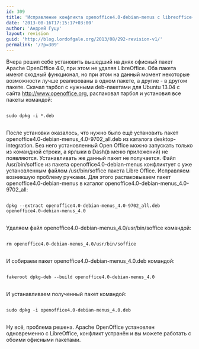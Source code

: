 ```yaml
---
id: 309
title: 'Исправление конфликта openoffice4.0-debian-menus с libreoffice-common'
date: '2013-08-16T17:15:17+03:00'
author: 'Андрей Гуцу'
layout: revision
guid: 'http://blog.lordofgale.org/2013/08/292-revision-v1/'
permalink: '/?p=309'
---
```


<p>Вчера решил себе установить вышедший на днях офисный пакет Apache OpenOffice 4.0, при этом не удаляя LibreOffice. Оба пакета имеют сходный функционал, но при этом на данный момент некоторые возможности лучше реализованы в одном пакете, а другие - в другом пакете. Скачал тарбол с нужными deb-пакетами для Ubuntu 13.04 с сайта <a href="http://www.openoffice.org" title="http://www.openoffice.org">http://www.openoffice.org</a>, распаковал тарбол и  установил все пакеты командой:  
<pre>
<code class='bash'>
sudo dpkg -i *.deb
</code>
</pre>
</p>
<p>
После установки оказалось, что нужно было ещё установить пакет openoffice4.0-debian-menus_4.0-9702_all.deb из каталога desktop-integration. Без него установленный Open Office можно запускать только из командной строки, а ярлыки в Dash(в меню приложений) не появляются. Устанавливать же данный пакет не получается. Файл /usr/bin/soffice из пакета openoffice4.0-debian-menus конфликтует с уже установленным файлом /usr/bin/soffice пакета Libre Office. Исправляем возникшую проблему ручками.<!--more--> Для этого распаковываем пакет openoffice4.0-debian-menus в каталог openoffice4.0-debian-menus_4.0-9702_all:
<pre>
<code class='bash'>
dpkg --extract openoffice4.0-debian-menus_4.0-9702_all.deb openoffice4.0-debian-menus_4.0
</code>
</pre>
</p>
<p>
Удаляем файл openoffice4.0-debian-menus_4.0/usr/bin/soffice командой:
<pre>
<code class='bash'>
rm openoffice4.0-debian-menus_4.0/usr/bin/soffice
</code>
</pre>
</p>
<p>
И собираем пакет openoffice4.0-debian-menus_4.0.deb командой:
<pre>
<code class='bash'>
fakeroot dpkg-deb --build openoffice4.0-debian-menus_4.0
</code>
</pre>
</p>
<p>
И устанавливаем полученный пакет командой:
<pre>
<code class='bash'>
sudo dpkg -i openoffice4.0-debian-menus_4.0.deb
</code>
</pre>
</p>
<p>Ну всё, проблема решена. Apache OpenOffice установлен одновременно с LibreOffice, конфликт устранён и вы можете работать с обоими офисными пакетами.</p>